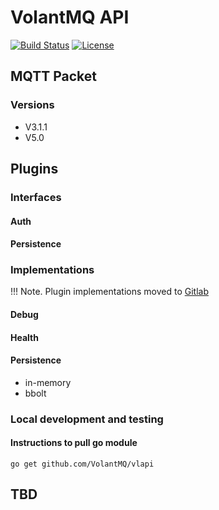 # VolantMQ API

[![Build Status](https://travis-ci.org/VolantMQ/vlapi.svg?branch=master)](https://travis-ci.org/VolantMQ/vlapi)
[![License](https://img.shields.io/badge/License-Apache%202.0-blue.svg)](https://opensource.org/licenses/Apache-2.0)

## MQTT Packet
### Versions
- V3.1.1
- V5.0

## Plugins
### Interfaces
#### Auth
#### Persistence

### Implementations
!!! Note. Plugin implementations moved to [Gitlab](https://gitlab.com/VolantMQ/vlplugins)
#### Debug
#### Health
#### Persistence
- in-memory
- bbolt

### Local development and testing
#### Instructions to pull go module 

```go get github.com/VolantMQ/vlapi```

## TBD
